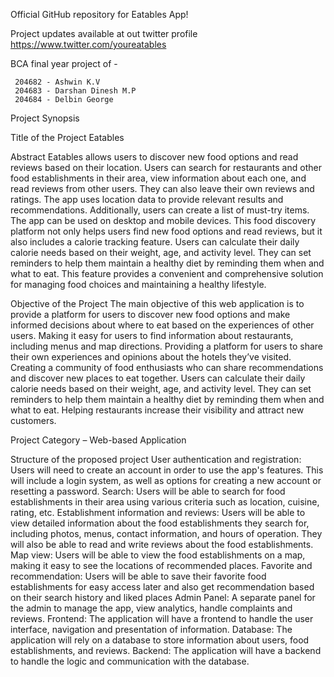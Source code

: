 Official GitHub repository for Eatables App!

Project updates available at out twitter profile
https://www.twitter.com/youreatables

BCA final year project of -

     204682 - Ashwin K.V
     204683 - Darshan Dinesh M.P
     204684 - Delbin George

Project Synopsis

Title of the Project
Eatables

Abstract
Eatables allows users to discover new food options and read reviews
based on their location. Users can search for restaurants and other food
establishments in their area, view information about each one, and read
reviews from other users. They can also leave their own reviews and ratings.
The app uses location data to provide relevant results and
recommendations. Additionally, users can create a list of must-try items.
The app can be used on desktop and mobile devices. This food discovery
platform not only helps users find new food options and read reviews, but it
also includes a calorie tracking feature. Users can calculate their daily
calorie needs based on their weight, age, and activity level. They can set
reminders to help them maintain a healthy diet by reminding them when
and what to eat. This feature provides a convenient and comprehensive
solution for managing food choices and maintaining a healthy lifestyle.

Objective of the Project
The main objective of this web application is to provide a platform for users
to discover new food options and make informed decisions about where to
eat based on the experiences of other users.
Making it easy for users to find information about restaurants, including
menus and map directions.
Providing a platform for users to share their own experiences and opinions
about the hotels they’ve visited.
Creating a community of food enthusiasts who can share
recommendations and discover new places to eat together.
Users can calculate their daily calorie needs based on their weight, age,
and activity level. They can set reminders to help them maintain a healthy
diet by reminding them when and what to eat.
Helping restaurants increase their visibility and attract new customers.

Project Category – Web-based Application

Structure of the proposed project
User authentication and registration: Users will need to create an account
in order to use the app's features. This will include a login system, as well as
options for creating a new account or resetting a password.
Search: Users will be able to search for food establishments in their area
using various criteria such as location, cuisine, rating, etc.
Establishment information and reviews: Users will be able to view detailed
information about the food establishments they search for, including
photos, menus, contact information, and hours of operation. They will also
be able to read and write reviews about the food establishments.
Map view: Users will be able to view the food establishments on a map,
making it easy to see the locations of recommended places.
Favorite and recommendation: Users will be able to save their favorite food
establishments for easy access later and also get recommendation based
on their search history and liked places
Admin Panel: A separate panel for the admin to manage the app, view
analytics, handle complaints and reviews.
Frontend: The application will have a frontend to handle the user interface,
navigation and presentation of information.
Database: The application will rely on a database to store information
about users, food establishments, and reviews.
Backend: The application will have a backend to handle the logic and
communication with the database.
